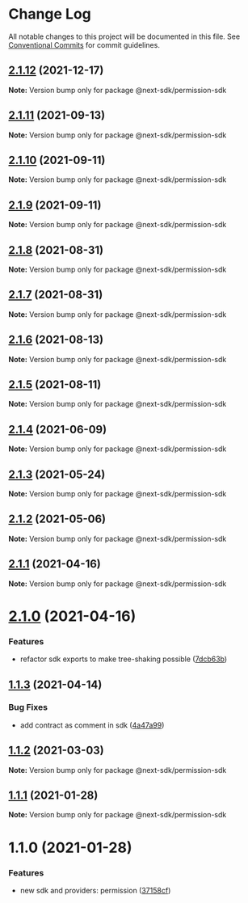 # Change Log

All notable changes to this project will be documented in this file.
See [Conventional Commits](https://conventionalcommits.org) for commit guidelines.

## [2.1.12](https://github.com/easyops-cn/next-providers/compare/@next-sdk/permission-sdk@2.1.11...@next-sdk/permission-sdk@2.1.12) (2021-12-17)

**Note:** Version bump only for package @next-sdk/permission-sdk

## [2.1.11](https://github.com/easyops-cn/next-providers/compare/@next-sdk/permission-sdk@2.1.10...@next-sdk/permission-sdk@2.1.11) (2021-09-13)

**Note:** Version bump only for package @next-sdk/permission-sdk

## [2.1.10](https://github.com/easyops-cn/next-providers/compare/@next-sdk/permission-sdk@2.1.9...@next-sdk/permission-sdk@2.1.10) (2021-09-11)

**Note:** Version bump only for package @next-sdk/permission-sdk

## [2.1.9](https://github.com/easyops-cn/next-providers/compare/@next-sdk/permission-sdk@2.1.8...@next-sdk/permission-sdk@2.1.9) (2021-09-11)

**Note:** Version bump only for package @next-sdk/permission-sdk

## [2.1.8](https://github.com/easyops-cn/next-providers/compare/@next-sdk/permission-sdk@2.1.7...@next-sdk/permission-sdk@2.1.8) (2021-08-31)

**Note:** Version bump only for package @next-sdk/permission-sdk

## [2.1.7](https://github.com/easyops-cn/next-providers/compare/@next-sdk/permission-sdk@2.1.6...@next-sdk/permission-sdk@2.1.7) (2021-08-31)

**Note:** Version bump only for package @next-sdk/permission-sdk

## [2.1.6](https://github.com/easyops-cn/next-providers/compare/@next-sdk/permission-sdk@2.1.5...@next-sdk/permission-sdk@2.1.6) (2021-08-13)

**Note:** Version bump only for package @next-sdk/permission-sdk

## [2.1.5](https://github.com/easyops-cn/next-providers/compare/@next-sdk/permission-sdk@2.1.4...@next-sdk/permission-sdk@2.1.5) (2021-08-11)

**Note:** Version bump only for package @next-sdk/permission-sdk

## [2.1.4](https://github.com/easyops-cn/next-providers/compare/@next-sdk/permission-sdk@2.1.3...@next-sdk/permission-sdk@2.1.4) (2021-06-09)

**Note:** Version bump only for package @next-sdk/permission-sdk

## [2.1.3](https://github.com/easyops-cn/next-providers/compare/@next-sdk/permission-sdk@2.1.2...@next-sdk/permission-sdk@2.1.3) (2021-05-24)

**Note:** Version bump only for package @next-sdk/permission-sdk

## [2.1.2](https://github.com/easyops-cn/next-providers/compare/@next-sdk/permission-sdk@2.1.1...@next-sdk/permission-sdk@2.1.2) (2021-05-06)

**Note:** Version bump only for package @next-sdk/permission-sdk

## [2.1.1](https://github.com/easyops-cn/next-providers/compare/@next-sdk/permission-sdk@2.1.0...@next-sdk/permission-sdk@2.1.1) (2021-04-16)

**Note:** Version bump only for package @next-sdk/permission-sdk

# [2.1.0](https://github.com/easyops-cn/next-providers/compare/@next-sdk/permission-sdk@1.1.3...@next-sdk/permission-sdk@2.1.0) (2021-04-16)

### Features

- refactor sdk exports to make tree-shaking possible ([7dcb63b](https://github.com/easyops-cn/next-providers/commit/7dcb63bad6a7e6357c1c14ce9cf3ff9152c0c632))

## [1.1.3](https://github.com/easyops-cn/next-providers/compare/@next-sdk/permission-sdk@1.1.2...@next-sdk/permission-sdk@1.1.3) (2021-04-14)

### Bug Fixes

- add contract as comment in sdk ([4a47a99](https://github.com/easyops-cn/next-providers/commit/4a47a99b3ed7f3a366ba64121b71d9f27d07148d))

## [1.1.2](https://github.com/easyops-cn/next-providers/compare/@next-sdk/permission-sdk@1.1.1...@next-sdk/permission-sdk@1.1.2) (2021-03-03)

**Note:** Version bump only for package @next-sdk/permission-sdk

## [1.1.1](https://github.com/easyops-cn/next-providers/compare/@next-sdk/permission-sdk@1.1.0...@next-sdk/permission-sdk@1.1.1) (2021-01-28)

**Note:** Version bump only for package @next-sdk/permission-sdk

# 1.1.0 (2021-01-28)

### Features

- new sdk and providers: permission ([37158cf](https://github.com/easyops-cn/next-providers/commit/37158cff2ea9aadf4138bf8f2b4c4310c24d2aff))
